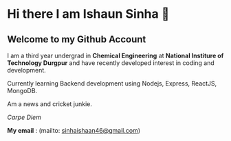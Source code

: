 # Hi there I am Ishaun Sinha 👋

## Welcome to my Github Account

 I am a third year undergrad in **Chemical Engineering** at **National Institure of Technology Durgpur** and have recently developed interest in coding and development.
 
 
 Currently learning Backend development using Nodejs, Express, ReactJS, MongoDB.
 
 
 Am a news and cricket junkie.
 
 
 *Carpe Diem*
 
 
 **My email** :  (mailto: sinhaishaan46@gmail.com)
